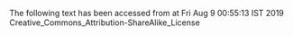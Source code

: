 The following text has been accessed from at Fri Aug 9 00:55:13 IST 2019
Creative_Commons_Attribution-ShareAlike_License
